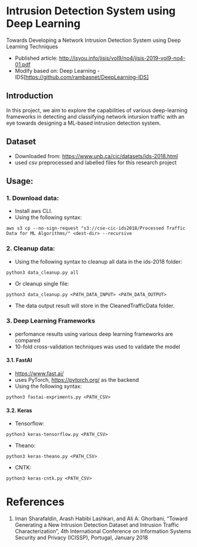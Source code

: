 # Intrusion Detection System using Deep Learning

Towards Developing a Network Intrusion Detection System using Deep Learning Techniques
- Published article: http://isyou.info/jisis/vol9/no4/jisis-2019-vol9-no4-01.pdf
- Modify based on: Deep Learning - IDS[https://github.com/rambasnet/DeepLearning-IDS]

## Introduction

In this project, we aim to explore the capabilities of various deep-learning frameworks in detecting
and classifying network intursion traffic with an eye towards designing a ML-based intrusion detection system.

## Dataset

-   Downloaded from: https://www.unb.ca/cic/datasets/ids-2018.html
-   used csv preprocessed and labelled files for this research project

## Usage:
### 1. Download data:
-   Install aws CLI.
-   Using the following syntax:
```
aws s3 cp --no-sign-request "s3://cse-cic-ids2018/Processed Traffic Data for ML Algorithms/" <dest-dir> --recursive
```

### 2. Cleanup data:
-   Using the following syntax to cleanup all data in the ids-2018 folder:
```
python3 data_cleanup.py all
```
-   Or cleanup single file:
```
python3 data_cleanup.py <PATH_DATA_INPUT> <PATH_DATA_OUTPUT>
```
-   The data output result will store in the CleanedTrafficData folder.


### 3. Deep Learning Frameworks

-   perfomance results using various deep learning frameworks are compared
-   10-fold cross-validation techniques was used to validate the model

#### 3.1. FastAI

-   https://www.fast.ai/
-   uses PyTorch, https://pytorch.org/ as the backend
-   Using the following syntax:
```
python3 fastai-expriments.py <PATH_CSV>
```

#### 3.2. Keras

-   Tensorflow:
```
python3 keras-tensorflow.py <PATH_CSV>
```
-   Theano:
```
python3 keras-theano.py <PATH_CSV>
```
-   CNTK:
```
python3 keras-cntk.py <PATH_CSV>
```

# References

1. Iman Sharafaldin, Arash Habibi Lashkari, and Ali A. Ghorbani, “Toward Generating a New Intrusion Detection Dataset and Intrusion Traffic Characterization”, 4th International Conference on Information Systems Security and Privacy (ICISSP), Portugal, January 2018
